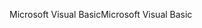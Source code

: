 <span data-ttu-id="6b1ea-101">Microsoft Visual Basic</span><span class="sxs-lookup"><span data-stu-id="6b1ea-101">Microsoft Visual Basic</span></span>